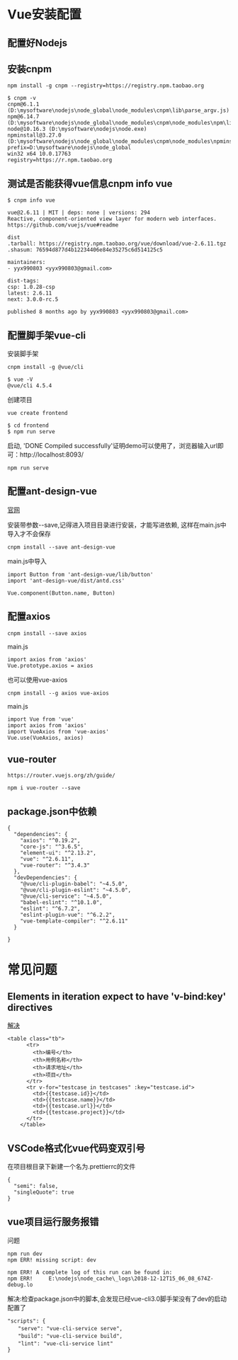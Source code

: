 <!--
 * @Author: joker.zhang
 * @Date: 2020-08-17 10:20:41
 * @LastEditors: joker.zhang
 * @LastEditTime: 2020-08-21 17:04:50
 * @Description: For Automation
-->
# Vue安装配置
## 配置好Nodejs
## 安装cnpm
```
npm install -g cnpm --registry=https://registry.npm.taobao.org
```
```
$ cnpm -v
cnpm@6.1.1 (D:\mysoftware\nodejs\node_global\node_modules\cnpm\lib\parse_argv.js)
npm@6.14.7 (D:\mysoftware\nodejs\node_global\node_modules\cnpm\node_modules\npm\lib\npm.js)
node@10.16.3 (D:\mysoftware\nodejs\node.exe)
npminstall@3.27.0 (D:\mysoftware\nodejs\node_global\node_modules\cnpm\node_modules\npminstall\lib\index.js)
prefix=D:\mysoftware\nodejs\node_global
win32 x64 10.0.17763
registry=https://r.npm.taobao.org

```

## 测试是否能获得vue信息cnpm info vue
```
$ cnpm info vue

vue@2.6.11 | MIT | deps: none | versions: 294
Reactive, component-oriented view layer for modern web interfaces.
https://github.com/vuejs/vue#readme

dist
.tarball: https://registry.npm.taobao.org/vue/download/vue-2.6.11.tgz
.shasum: 76594d877d4b12234406e84e35275c6d514125c5

maintainers:
- yyx990803 <yyx990803@gmail.com>

dist-tags:
csp: 1.0.28-csp
latest: 2.6.11
next: 3.0.0-rc.5

published 8 months ago by yyx990803 <yyx990803@gmail.com>

```

## 配置脚手架vue-cli
安装脚手架
```
cnpm install -g @vue/cli
```

```
$ vue -V
@vue/cli 4.5.4

```

创建项目
```
vue create frontend
```

```
$ cd frontend
$ npm run serve
```

启动,  'DONE  Compiled successfully'证明demo可以使用了，浏览器输入url即可：http://localhost:8093/
```
npm run serve
```
## 配置ant-design-vue
[官网](https://www.antdv.com/docs/vue/getting-started-cn/)

安装带参数--save,记得进入项目目录进行安装，才能写进依赖, 这样在main.js中导入才不会保存
```
cnpm install --save ant-design-vue
```
main.js中导入
```
import Button from 'ant-design-vue/lib/button'
import 'ant-design-vue/dist/antd.css'

Vue.component(Button.name, Button)
```

## 配置axios
```
cnpm install --save axios 
```
main.js
```
import axios from 'axios'
Vue.prototype.axios = axios
```
也可以使用vue-axios
```
cnpm install --g axios vue-axios
```
main.js
```
import Vue from 'vue'
import axios from 'axios'
import VueAxios from 'vue-axios'
Vue.use(VueAxios, axios)
```

## vue-router
```
https://router.vuejs.org/zh/guide/
```
```
npm i vue-router --save
```
## package.json中依赖
```
{
  "dependencies": {
    "axios": "^0.19.2",
    "core-js": "^3.6.5",
    "element-ui": "^2.13.2",
    "vue": "^2.6.11",
    "vue-router": "^3.4.3"
  },
  "devDependencies": {
    "@vue/cli-plugin-babel": "~4.5.0",
    "@vue/cli-plugin-eslint": "~4.5.0",
    "@vue/cli-service": "~4.5.0",
    "babel-eslint": "^10.1.0",
    "eslint": "^6.7.2",
    "eslint-plugin-vue": "^6.2.2",
    "vue-template-compiler": "^2.6.11"
  }
  
}
```

# 常见问题
## Elements in iteration expect to have 'v-bind:key' directives
[解决](https://www.cnblogs.com/h2zZhou/p/9639984.html)
```
<table class="tb">
      <tr>
        <th>编号</th>
        <th>用例名称</th>
        <th>请求地址</th>
        <th>项目</th>
      </tr>
      <tr v-for="testcase in testcases" :key="testcase.id">
        <td>{{testcase.id}}</td>
        <td>{{testcase.name}}</td>
        <td>{{testcase.url}}</td>
        <td>{{testcase.project}}</td>
      </tr>
    </table>
```
## VSCode格式化vue代码变双引号
在项目根目录下新建一个名为.prettierrc的文件
```
{
  "semi": false,
  "singleQuote": true
}
```
## vue项目运行服务报错

问题
```
npm run dev
npm ERR! missing script: dev

npm ERR! A complete log of this run can be found in:
npm ERR!     E:\nodejs\node_cache\_logs\2018-12-12T15_06_08_674Z-debug.lo
```
解决:检查package.json中的脚本,会发现已经vue-cli3.0脚手架没有了dev的启动配置了
```
"scripts": {
　　"serve": "vue-cli-service serve",
　　"build": "vue-cli-service build",
　　"lint": "vue-cli-service lint"
}
```
